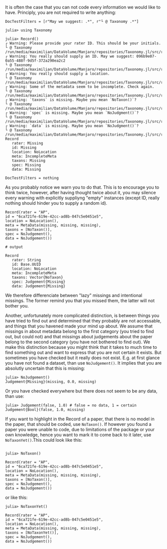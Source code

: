 It is often the case that you can not code every information we would like to have.
Principly, you are not required to write anything:

```@meta
DocTestFilters = [r"May we suggest: .*", r"└ @ Taxonomy .*"]
```

```jldoctest missing
julia> using Taxonomy

julia> Record()
┌ Warning: Please provide your rater ID. This should be your initials.
└ @ Taxonomy /run/media/maximilian/DataVolume/Manjaro/repositories/Taxonomy.jl/src/record.jl:15
┌ Warning: You really should supply an ID. May we suggest: 096b9e07-0a55-488f-9d5f-372a290ea2c2
└ @ Taxonomy /run/media/maximilian/DataVolume/Manjaro/repositories/Taxonomy.jl/src/record.jl:21
┌ Warning: You really should supply a location.
└ @ Taxonomy /run/media/maximilian/DataVolume/Manjaro/repositories/Taxonomy.jl/src/record.jl:26
┌ Warning: Some of the metadata seem to be incomplete. Check again.
└ @ Taxonomy /run/media/maximilian/DataVolume/Manjaro/repositories/Taxonomy.jl/src/record.jl:32
┌ Warning: `taxons` is missing. Maybe you mean `NoTaxon()`?
└ @ Taxonomy /run/media/maximilian/DataVolume/Manjaro/repositories/Taxonomy.jl/src/record.jl:36
┌ Warning: `spec` is missing. Maybe you mean `NoJudgment()`?
└ @ Taxonomy /run/media/maximilian/DataVolume/Manjaro/repositories/Taxonomy.jl/src/record.jl:39
┌ Warning: `data` is missing. Maybe you mean `NoJudgment()`?
└ @ Taxonomy /run/media/maximilian/DataVolume/Manjaro/repositories/Taxonomy.jl/src/record.jl:42
Record
   rater: Missing
   id: Missing
   location: NoLocation
   meta: IncompleteMeta
   taxons: Missing
   spec: Missing
   data: Missing
```

```@meta
DocTestFilters = nothing
```

As you probably notice we warn you to do that.
This is to encourage you to think twice, however, after having thought twice about it, you may silence every warning with explicitly suppliyng "empty" instances (except ID, really nothing should hinder you to supply a random id).

```jldoctest missing
Record(rater = "AP",
id = "6ca721fe-619e-42cc-ad8b-047c5e0451e5",
location = NoLocation(),
meta = MetaData(missing, missing, missing),
taxons = [NoTaxon()],
spec = NoJudgement(),
data = NoJudgement())

# output

Record
   rater: String
   id: Base.UUID
   location: NoLocation
   meta: IncompleteMeta
   taxons: Vector{NoTaxon}
   spec: Judgement{Missing}
   data: Judgement{Missing}
```

We therefore differenciate between "lazy" missings and intentional missings.
The former remind you that you missed them, the latter will not bother you.

Another, unfortunately more complicated distinction, is between things you have tried to find out and determined that they probably are not accessable, and things that you havened made your mind up about.
We assume that missings in about metadata belong to the first category (you tried to find out, but could not) and that missings about judgements about the paper belong to the second category (you have not bothered to find out).
We make this distinction because you might think that it takes to much time to find something out and want to express that you are not certain it exists.
But sometimes you have checked but it really does not exist.
E.g. at first glance you have not found a dataset, than use `NoJudgement()`.
It implies that you are absolutly uncertain that this is missing:

```jldoctest missing
julia> NoJudgement()
Judgement{Missing}(missing, 0.0, missing)
```

Or you have checked everywhere but there does not seem to be any data, than use:

```jldoctest missing
julia> Judgement(false, 1.0) # false = no data, 1 = certain
Judgement{Bool}(false, 1.0, missing)
```

If you want to highlight in the Record of a paper, that there is no model in the paper, that should be coded, use `NoTaxon()`.
If however you found a paper you were unable to code, due to limitations of the package or your own knowledge, hence you want to mark it to come back to it later, use `NoTaxonYet()`.This could look like this:

```jldoctest missing

julia> NoTaxon()

Record(rater = "AP",
id = "6ca721fe-619e-42cc-ad8b-047c5e0451e5",
location = NoLocation(),
meta = MetaData(missing, missing, missing),
taxons = [NoTaxon()],
spec = NoJudgement(),
data = NoJudgement())
```
or like this:
```
julia> NoTaxonYet()

Record(rater = "AP",
id = "6ca721fe-619e-42cc-ad8b-047c5e0451e5",
location = NoLocation(),
meta = MetaData(missing, missing, missing),
taxons = [NoTaxonYet()],
spec = NoJudgement(),
data = NoJudgement())

```

